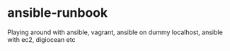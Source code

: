 # ansible-runbook
Playing around with ansible, vagrant, ansible on dummy localhost, ansible with ec2, digiocean etc
